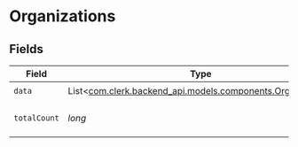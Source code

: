 # Organizations


## Fields

| Field                                                                                                 | Type                                                                                                  | Required                                                                                              | Description                                                                                           |
| ----------------------------------------------------------------------------------------------------- | ----------------------------------------------------------------------------------------------------- | ----------------------------------------------------------------------------------------------------- | ----------------------------------------------------------------------------------------------------- |
| `data`                                                                                                | List<[com.clerk.backend_api.models.components.Organization](../../models/components/Organization.md)> | :heavy_check_mark:                                                                                    | N/A                                                                                                   |
| `totalCount`                                                                                          | *long*                                                                                                | :heavy_check_mark:                                                                                    | Total number of organizations<br/>                                                                    |